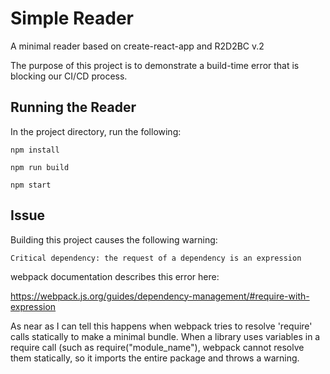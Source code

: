 # Simple Reader

A minimal reader based on create-react-app and R2D2BC v.2

The purpose of this project is to demonstrate a build-time error that is blocking our CI/CD process.

## Running the Reader

In the project directory, run the following:

`npm install`  

`npm run build`  

`npm start`

## Issue

Building this project causes the following warning:  

`Critical dependency: the request of a dependency is an expression`

webpack documentation describes this error here:

https://webpack.js.org/guides/dependency-management/#require-with-expression

As near as I can tell this happens when webpack tries to resolve 'require' calls statically to make a minimal bundle. When a library uses variables in a require call (such as require("module_name"), webpack cannot resolve them statically, so it imports the entire package and throws a warning.






